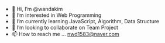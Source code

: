 - 👋 Hi, I’m @wandakim
- 👀 I’m interested in Web Programming
- 🌱 I’m currently learning JavaScript, Algorithm, Data Structure
- 💞️ I’m looking to collaborate on Team Project
- 📫 How to reach me ... nwd1583@naver.com

<!---
wandakim/wandakim is a ✨ special ✨ repository because its `README.md` (this file) appears on your GitHub profile.
You can click the Preview link to take a look at your changes.
--->
